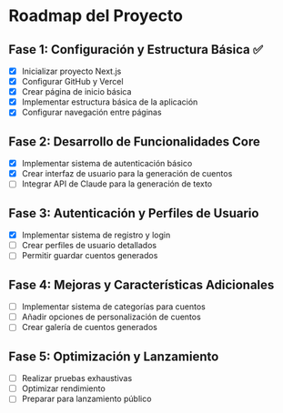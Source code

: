 # Roadmap del Proyecto

## Fase 1: Configuración y Estructura Básica ✅
- [x] Inicializar proyecto Next.js
- [x] Configurar GitHub y Vercel
- [x] Crear página de inicio básica
- [x] Implementar estructura básica de la aplicación
- [x] Configurar navegación entre páginas

## Fase 2: Desarrollo de Funcionalidades Core
- [x] Implementar sistema de autenticación básico
- [x] Crear interfaz de usuario para la generación de cuentos
- [ ] Integrar API de Claude para la generación de texto

## Fase 3: Autenticación y Perfiles de Usuario
- [x] Implementar sistema de registro y login
- [ ] Crear perfiles de usuario detallados
- [ ] Permitir guardar cuentos generados

## Fase 4: Mejoras y Características Adicionales
- [ ] Implementar sistema de categorías para cuentos
- [ ] Añadir opciones de personalización de cuentos
- [ ] Crear galería de cuentos generados

## Fase 5: Optimización y Lanzamiento
- [ ] Realizar pruebas exhaustivas
- [ ] Optimizar rendimiento
- [ ] Preparar para lanzamiento público
